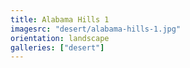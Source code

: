 ```yaml
---
title: Alabama Hills 1
imagesrc: "desert/alabama-hills-1.jpg"
orientation: landscape
galleries: ["desert"]
---
```

